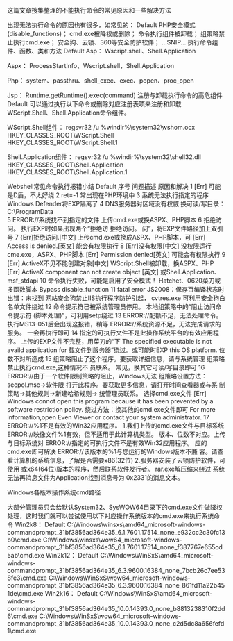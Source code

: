 这篇文章搜集整理的不能执行命令的常见原因和一些解决方法

出现无法执行命令的原因也有很多，如常见的：
Default
PHP安全模式(disable_functions)；
cmd.exe被降权或删除；
命令执行组件被卸载；
组策略禁止执行cmd.exe；
安全狗、云锁、360等安全防护软件；
...SNIP...
执行命令组件、函数、类和方法
Default
Asp：
Wscript.shell、Shell.Application
 
Aspx：
ProcessStartInfo、Wscript.shell，Shell.Application
 
Php：
system、passthru、shell_exec、exec、popen、proc_open
 
Jsp：
Runtime.getRuntime().exec(command)
注册与卸载执行命令的高危组件
Default
可以通过执行以下命令或删除对应注册表项来注册和卸载WScript.Shell、Shell.Application命令组件。
 
WScript.Shell组件：
regsvr32 /u %windir%\system32\wshom.ocx
HKEY_CLASSES_ROOT\WScript.Shell
HKEY_CLASSES_ROOT\WScript.Shell.1
 
Shell.Application组件：
regsvr32 /u %windir%\system32\shell32.dll
HKEY_CLASSES_ROOT\Shell.Application
HKEY_CLASSES_ROOT\Shell.Application.1

Webshell常见命令执行报错小结
Default
序号	问题描述						原因和解决
1	[Err]							可能是D盾，不太好绕
2	ret=-1							常出现在PHP环境中
3	系统无法执行指定的程序					Windows Defender将EXP隔离了
4	DNS服务器对区域没有权威					换可读/写目录：C:\ProgramData\
5	ERROR://系统找不到指定的文件				上传cmd.exe或换ASPX、PHP脚本
6	拒绝访问。						执行EXP时如果出现两个“拒绝访
	拒绝访问。						问”，将EXP文件路径加上双引号
7	{Err]拒绝访问.[中文]					上传cmd.exe或换成ASPX、PHP脚本，可
	[Err] Access is denied.[英文]				能会有权限执行
8	[Err]没有权限[中文]					没权限运行cme.exe，ASPX、PHP脚本
	[Err] Permission denied[英文] 				可能会有权限执行
9	[Err] ActiveX不见不能创建对象[中文] 			WScript.Shell被卸载，换ASPX、PHP
	[Err] ActiveX component can not create object [英文] 	或Shell.Application、msf_stdapi
10	命令执行失败，可能是启用了安全模式！			Hatchet、0620菜刀或多函数脚本
								Bypass disable_function
11	fatal error JS2008：保存百编译状态时出错：未找到	网站安全狗禁止IIS执行程序防护引起，
	cvtres.exe						可利用安全狗白名单文件绕过
12	命令提示符已被系统管理员停用。				本地组策略中的“阻止访问命令提示符
								(脚本处理)”，可利用setp绕过
13	ERROR://配额不足，无法处理命令。			执行MS13-051后会出现这报错，稍等
	ERROR://系统资源不足，无法完成请求的服务。		一会再执行即可
14	指定的可执行文件不是此操作系统平台的有效应用程序。	上传的EXP文件不完整，用菜刀的“下
	The specified executable is not availd application for	载文件到服务器”绕过。或可能时EXP
	this OS platform.					位数不对所造成
15	组策略阻止了这个程序。要获取详细信息，请与系统管理	组策略禁止执行cmd.exe,这种情况不
	员联系。						常见，换其它可读/写目录即可
16	ERROR://由于一个软件限制策略的阻止，Windows无法		组策略设置方法：secpol.msc->软件限
	打开此程序。要获取更多信息，请打开时间查看器或与系	制策略->其他规则->新建哈希规则->
	统管理员联系。						选择cmd.exe文件
	[Err] Windows connot open this program because it
	has been prevented by a software restriction policy.	绕过方法：换其他的cmd.exe文件即可
	For more information,open Even Viewer or contact
	your system administrator.
17	ERROR://%1不是有效的Win32应用程序。			1.我们上传的cmd.exe文件与目标系统
	ERROR://映像文件%1有效，但不适用于此计算机类型。	版本、位数不对应。上传与目标系统对
	ERROR://指定的可执行文件不是有效Win32应用程序。		应的cmd.exe即可解决
	ERROR://该版本的%1与您运行的Windows版本不兼
	容。请查看计算机的系统信息，了解是否需要x86(32位)	2.服务器安装了云锁防护软件，可使用
	或x64(64位)版本的程序，然后联系软件发行者。		rar.exe解压缩来绕过
	系统无法再消息文件为Application找到消息号为
	0x2331的消息文本。

Windows各版本操作系统cmd路径

大部分管理员只会给默认System32、SysWOW64目录下的cmd.exe文件做降权处理，这时我们就可以尝试使用以下对应操作系统版本的cmd.exe来执行系统命令
Win2k8：
Default
C:\Windows\winsxs\amd64_microsoft-windows-commandprompt_31bf3856ad364e35_6.1.7601.17514_none_e932cc2c30fc13b0\cmd.exe
C:\Windows\winsxs\wow64_microsoft-windows-commandprompt_31bf3856ad364e35_6.1.7601.17514_none_f387767e655cd5ab\cmd.exe
Win2k12：
Default
C:\Windows\WinSxS\amd64_microsoft-windows-commandprompt_31bf3856ad364e35_6.3.9600.16384_none_7bcb26c7ee538fe3\cmd.exe
C:\Windows\WinSxS\wow64_microsoft-windows-commandprompt_31bf3856ad364e35_6.3.9600.16384_none_861fd11a22b451de\cmd.exe
Win2k16：
Default
C:\Windows\WinSxS\amd64_microsoft-windows-commandprompt_31bf3856ad364e35_10.0.14393.0_none_b8813238310f2dd6\cmd.exe
C:\Windows\WinSxS\wow64_microsoft-windows-commandprompt_31bf3856ad364e35_10.0.14393.0_none_c2d5dc8a656fefd1\cmd.exe
